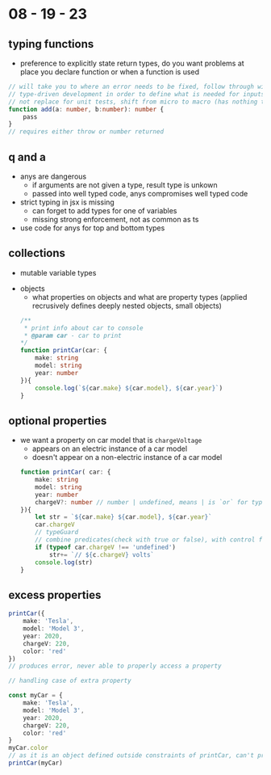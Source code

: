 # 08 - 19 - 23
## typing functions
- preference to explicitly state return types, do you want problems at place you declare function or when a function is used
```ts
// will take you to where an error needs to be fixed, follow through with intent
// type-driven development in order to define what is needed for inputs, outputs for further implementation later
// not replace for unit tests, shift from micro to macro (has nothing to do with behavior)
function add(a: number, b:number): number {
    pass
}
// requires either throw or number returned
```

## q and a
- anys are dangerous
    * if arguments are not given a type, result type is unkown
    * passed into well typed code, anys compromises well typed code
- strict typing in jsx is missing
    * can forget to add types for one of variables
    * missing strong enforcement, not as common as ts
- use code for anys for top and bottom types

## collections
- mutable variable types
* objects
    - what properties on objects and what are property types (applied recrusively defines deeply nested objects, small objects)
    ```ts
    /**
     * print info about car to console
     * @param car - car to print
    */
    function printCar(car: {
        make: string
        model: string
        year: number
    }){
        console.log(`${car.make} ${car.model}, ${car.year}`)
    }
    ```

## optional properties
- we want a property on car model that is `chargeVoltage`
    * appears on an electric instance of a car model
    * doesn't appear on a non-electric instance of a car model
    ```ts
    function printCar( car: {
        make: string
        model: string
        year: number
        chargeV?: number // number | undefined, means | is `or` for types
    }){
        let str = `${car.make} ${car.model}, ${car.year}`
        car.chargeV
        // typeGuard
        // combine predicates(check with true or false), with control flow tool (if or case:) creates branches of code if undefined or defined
        if (typeof car.chargeV !== 'undefined')
            str+= `// ${c.chargeV} volts`
        console.log(str)
    }
    ```

## excess properties
```ts
printCar({
    make: 'Tesla',
    model: 'Model 3',
    year: 2020,
    chargeV: 220,
    color: 'red'
})
// produces error, never able to properly access a property

// handling case of extra property

const myCar = {
    make: 'Tesla',
    model: 'Model 3',
    year: 2020,
    chargeV: 220,
    color: 'red'
}
myCar.color
// as it is an object defined outside constraints of printCar, can't prove color attribute is not useless
printCar(myCar)
```

